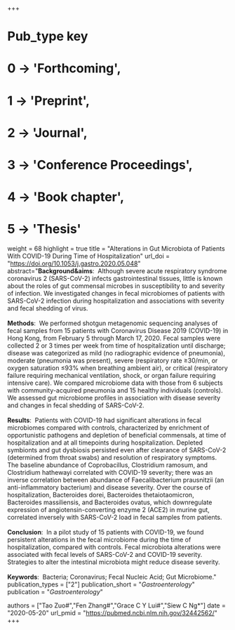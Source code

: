 +++
# Pub_type key
# 0 -> 'Forthcoming',
# 1 -> 'Preprint',
# 2 -> 'Journal',
# 3 -> 'Conference Proceedings',
# 4 -> 'Book chapter',
# 5 -> 'Thesis'

weight = 68
highlight = true
title = "Alterations in Gut Microbiota of Patients With COVID-19 During Time of Hospitalization"
url_doi = "https://doi.org/10.1053/j.gastro.2020.05.048"
abstract="**Background&aims**: &nbsp;Although severe acute respiratory syndrome coronavirus 2 (SARS-CoV-2) infects gastrointestinal tissues, little is known about the roles of gut commensal microbes in susceptibility to and severity of infection. We investigated changes in fecal microbiomes of patients with SARS-CoV-2 infection during hospitalization and associations with severity and fecal shedding of virus.<br><br>**Methods**: &nbsp;We performed shotgun metagenomic sequencing analyses of fecal samples from 15 patients with Coronavirus Disease 2019 (COVID-19) in Hong Kong, from February 5 through March 17, 2020. Fecal samples were collected 2 or 3 times per week from time of hospitalization until discharge; disease was categorized as mild (no radiographic evidence of pneumonia), moderate (pneumonia was present), severe (respiratory rate ≥30/min, or oxygen saturation ≤93% when breathing ambient air), or critical (respiratory failure requiring mechanical ventilation, shock, or organ failure requiring intensive care). We compared microbiome data with those from 6 subjects with community-acquired pneumonia and 15 healthy individuals (controls). We assessed gut microbiome profiles in association with disease severity and changes in fecal shedding of SARS-CoV-2.<br><br>**Results**: &nbsp;Patients with COVID-19 had significant alterations in fecal microbiomes compared with controls, characterized by enrichment of opportunistic pathogens and depletion of beneficial commensals, at time of hospitalization and at all timepoints during hospitalization. Depleted symbionts and gut dysbiosis persisted even after clearance of SARS-CoV-2 (determined from throat swabs) and resolution of respiratory symptoms. The baseline abundance of Coprobacillus, Clostridium ramosum, and Clostridium hathewayi correlated with COVID-19 severity; there was an inverse correlation between abundance of Faecalibacterium prausnitzii (an anti-inflammatory bacterium) and disease severity. Over the course of hospitalization, Bacteroides dorei, Bacteroides thetaiotaomicron, Bacteroides massiliensis, and Bacteroides ovatus, which downregulate expression of angiotensin-converting enzyme 2 (ACE2) in murine gut, correlated inversely with SARS-CoV-2 load in fecal samples from patients.<br><br>**Conclusion**: &nbsp;In a pilot study of 15 patients with COVID-19, we found persistent alterations in the fecal microbiome during the time of hospitalization, compared with controls. Fecal microbiota alterations were associated with fecal levels of SARS-CoV-2 and COVID-19 severity. Strategies to alter the intestinal microbiota might reduce disease severity.<br><br>**Keywords**: &nbsp;Bacteria; Coronavirus; Fecal Nucleic Acid; Gut Microbiome."
publication_types = ["2"]
publication_short = "*Gastroenterology*"
publication = "*Gastroenterology*"

authors = ["Tao Zuo#","Fen Zhang#","Grace C Y Lui#","Siew C Ng*"]
date = "2020-05-20"
url_pmid = "https://pubmed.ncbi.nlm.nih.gov/32442562/"
+++
